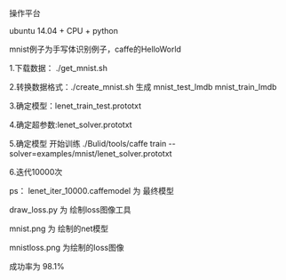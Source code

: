 操作平台

ubuntu 14.04 + CPU + python

mnist例子为手写体识别例子，caffe的HelloWorld

1.下载数据： ./get_mnist.sh

2.转换数据格式：./create_mnist.sh
  生成  mnist_test_lmdb mnist_train_lmdb

3.确定模型：lenet_train_test.prototxt

4.确定超参数:lenet_solver.prototxt

5.确定模型 开始训练
  ./Bulid/tools/caffe train --solver=examples/mnist/lenet_solver.prototxt

6.迭代10000次 



ps：
   lenet_iter_10000.caffemodel 为 最终模型

   draw_loss.py 为 绘制loss图像工具

   mnist.png 为 绘制的net模型

   mnistloss.png 为绘制的loss图像
   
   成功率为 98.1%

